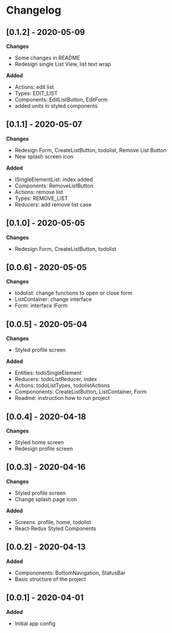 # Changelog

## [0.1.2] - 2020-05-09

**Changes**

-   Some changes in README
-   Redesign single List View, list text wrap

**Added**

- Actions: edit list
- Types: EDIT_LIST
- Components: EditListButton, EditForm
- added units in styled components

## [0.1.1] - 2020-05-07

**Changes**

-   Redesign Form, CreateListButton, todolist, Remove List Button
-   New splash screen icon

**Added**

-   ISingleElementList: index added
-   Components: RemoveListButton
-   Actions: remove list
-   Types: REMOVE_LIST
-   Reducers: add remove list case

## [0.1.0] - 2020-05-05

**Changes**

-   Redesign Form, CreateListButton, todolist

## [0.0.6] - 2020-05-05

**Changes**

-   todolist: change functions to open or close form
-   ListContainer: change interface 
-    Form: interface IForm 

## [0.0.5] - 2020-05-04

**Changes**

-   Styled profile screen

**Added**

-   Entities: todoSingleElement
-   Reducers: todoListReducer, index
-   Actions: todoListTypes, todolistActions
-   Compononents: CreateListButton, ListContainer, Form
-   Readme: instruction how to run project

## [0.0.4] - 2020-04-18

**Changes**

-   Styled home screen
-   Redesign profile screen


## [0.0.3] - 2020-04-16

**Changes**

-   Styled profile screen
-   Change splash page icon

**Added**

-   Screens: profile, home, todolist
-   React-Redux Styled Components

## [0.0.2] - 2020-04-13

**Added**

-   Compononents: BottomNavigation, StatusBar
-   Basic structure of the project

## [0.0.1] - 2020-04-01

**Added**

-  Initial app config